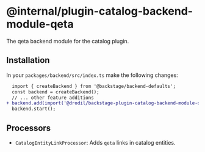 # @internal/plugin-catalog-backend-module-qeta

The qeta backend module for the catalog plugin.

## Installation

In your `packages/backend/src/index.ts` make the following changes:

```diff
  import { createBackend } from '@backstage/backend-defaults';
  const backend = createBackend();
  // ... other feature additions
+ backend.add(import('@drodil/backstage-plugin-catalog-backend-module-qeta'));
  backend.start();
```

## Processors

- `CatalogEntityLinkProcessor`: Adds `qeta` links in catalog entities.
